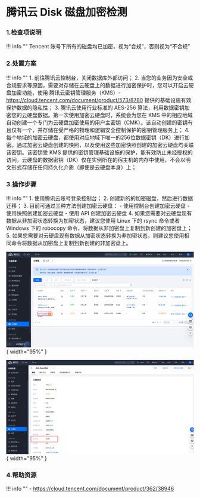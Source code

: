 # 腾讯云 Disk 磁盘加密检测

### 1.检查项说明
!!! info ""
    Tencent 账号下所有的磁盘均已加密，视为“合规”，否则视为“不合规”

### 2.处置方案
!!! info ""
    1. 前往腾讯云控制台，关闭数据库外部访问；
    2. 当您的业务因为安全或合规要求等原因，需要对存储在云硬盘上的数据进行加密保护时，您可以开启云硬盘加密功能，使用 腾讯云密钥管理服务（KMS）- https://cloud.tencent.com/document/product/573/8780 提供的基础设施有效保护数据的隐私性；
    3. 腾讯云使用行业标准的 AES-256 算法，利用数据密钥加密您的云硬盘数据。第一次使用加密云硬盘时，系统会为您在 KMS 中的相应地域自动创建一个专门为云硬盘加密使用的用户主密钥（CMK）。该自动创建的密钥有且仅有一个，并存储在受严格的物理和逻辑安全控制保护的密钥管理服务上；
    4. 每个地域的加密云硬盘，都使用对应地域下唯一的256位数据密钥（DK）进行加密。通过加密云硬盘创建的快照，以及使用这些加密快照创建的加密云硬盘均关联该密钥。该密钥受 KMS 提供的密钥管理基础设施的保护，能有效防止未经授权的访问。云硬盘的数据密钥（DK）仅在实例所在的宿主机的内存中使用，不会以明文形式存储在任何持久化介质（即使是云硬盘本身）上；

    
### 3.操作步骤
!!! info ""
    1. 使用腾讯云账号登录控制台；
    2. 创建新的的加密磁盘，然后进行数据迁移；
    3. 目前可通过三种方法创建加密云硬盘：
        - 使用控制台创建加密云硬盘
        - 使用快照创建加密云硬盘
        - 使用 API 创建加密云硬盘
    4. 如果您需要对云硬盘现有数据从非加密状态转换为加密状态，建议您使用 Linux 下的 rsync 命令或者 Windows 下的 robocopy 命令，将数据从非加密盘上复制到新创建的加密盘上；
    5. 如果您需要对云硬盘现有数据从加密状态转换为非加密状态，则建议您使用相同命令将数据从加密盘上复制到新创建的非加密盘上。

![处置方案-查看当前磁盘列表](../../img/suggest/tencent/disk-list.png){ width="95%" }

![处置方案-查看当前磁盘加密](../../img/suggest/tencent/disk-encryption-status.png){ width="95%" }


### 4.帮助资源
!!! info ""
    - https://cloud.tencent.com/document/product/362/38946

